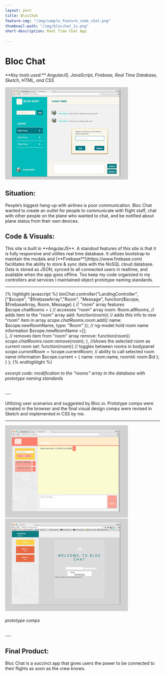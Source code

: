 ```yaml
---
layout: post
title: BlocChat
feature-img: "/img/sample_feature_code_chat.png"
thumbnail-path: "/img/blocchat_1x.png"
short-description: Real Time Chat App

---
```


<h1>Bloc Chat</h1> 
<em>**Key tools used:** AngularJS, JavaScript, Firebase, Real Time Database, Sketch, HTML, and CSS</em>

![logo](../img/blocchat_1x.png)

<h2>Situation:</h2>
People’s biggest hang-up with airlines is poor communication. Bloc Chat wanted to create an outlet for people to communicate with flight staff, chat with other people on the plane who wanted to chat, and be notified about plane status from their own devices.

<h2>Code & Visuals: <a href="http://github.com/srhbinion/bloc-chat" style="font-size:.65em"><i class="fa fa-fw fa-github"></i></a></h2>
This site is built in **AngularJS**. A standout features of this site is that it is fully responsive and utilites real time database. It utilizes bootstrap to maintain the modals and [**Firebase**](https://www.firebase.com) facilitates the ability to store & sync data with the NoSQL cloud database. Data is stored as JSON, synced to all connected users in realtime, and available when the app goes offline. Too keep my code organized in my controllers and services I maintained object prototype naming standards. 

---
{% highlight javascript %}
binChat.controller("LandingController", ["$scope", "$firebaseArray","Room", "Message", function($scope, $firebaseArray, Room, Message) {
    // "room" array features
    $scope.chatRooms = {
        // accesses "room" array
        room: Room.allRooms,
        // adds item to the "room" array
        add: function(room){
            // adds this info to new "room" item in array
            $scope.chatRooms.room.$add({
                name: $scope.newRoomName,
                type: "Room"
            });
            // ng-model hold room name information
            $scope.newRoomName =[];  
        },
        // removes item from "room" array
        remove: function(room){
            $scope.chatRooms.room.$remove(room); 
        },
        //shows the selected room as current room
        set: function(room){
            // toggles between rooms in bodypanel
            $scope.currentRoom = !$scope.currentRoom;
            // ability to call selected room name information
            $scope.current = {
                name: room.name,
                roomId: room.$id
        };
    }
};
{% endhighlight %}
<h6><i>excerpt code: modification to the "rooms" array in the database with prototype naming standards</i></h6>
---

Utilizing user scenarios and suggested by Bloc.io. Prototype comps were created in the browser and the final visual design comps were revised in Sketch and implemented in CSS by me.

---
![logo](../img/blocchatC_1x.png)
![logo](../img/blocchatB_1x.png)
<h6><i>prototype comps</i></h6>
---

<h2>Final Product:</h2>
Bloc Chat is a succinct app that gives users the power to be connected to their flights as soon as the crew knows.